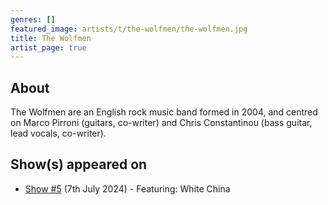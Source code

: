 ```yaml
---
genres: []
featured_image: artists/t/the-wolfmen/the-wolfmen.jpg
title: The Wolfmen
artist_page: true
---
```

## About

The Wolfmen are an English rock music band formed in 2004, and centred on Marco Pirroni (guitars, co-writer) and Chris Constantinou (bass guitar, lead vocals, co-writer).



## Show(s) appeared on

- [Show #5](/shows/featuring-white-china/) (7th July 2024) - Featuring: White China

